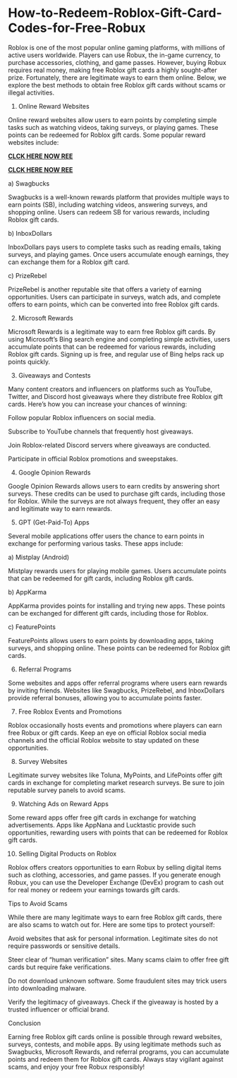 # How-to-Redeem-Roblox-Gift-Card-Codes-for-Free-Robux
Roblox is one of the most popular online gaming platforms, with millions of active users worldwide. Players can use Robux, the in-game currency, to purchase accessories, clothing, and game passes. However, buying Robux requires real money, making free Roblox gift cards a highly sought-after prize. Fortunately, there are legitimate ways to earn them online. Below, we explore the best methods to obtain free Roblox gift cards without scams or illegal activities.

1. Online Reward Websites

Online reward websites allow users to earn points by completing simple tasks such as watching videos, taking surveys, or playing games. These points can be redeemed for Roblox gift cards. Some popular reward websites include:

**[CLCK HERE NOW REE](https://tinyurl.com/Robloxgiftcard2522)**

**[CLCK HERE NOW REE](https://tinyurl.com/Robloxgiftcard2522)**

a) Swagbucks

Swagbucks is a well-known rewards platform that provides multiple ways to earn points (SB), including watching videos, answering surveys, and shopping online. Users can redeem SB for various rewards, including Roblox gift cards.

b) InboxDollars

InboxDollars pays users to complete tasks such as reading emails, taking surveys, and playing games. Once users accumulate enough earnings, they can exchange them for a Roblox gift card.

c) PrizeRebel

PrizeRebel is another reputable site that offers a variety of earning opportunities. Users can participate in surveys, watch ads, and complete offers to earn points, which can be converted into free Roblox gift cards.

2. Microsoft Rewards

Microsoft Rewards is a legitimate way to earn free Roblox gift cards. By using Microsoft’s Bing search engine and completing simple activities, users accumulate points that can be redeemed for various rewards, including Roblox gift cards. Signing up is free, and regular use of Bing helps rack up points quickly.

3. Giveaways and Contests

Many content creators and influencers on platforms such as YouTube, Twitter, and Discord host giveaways where they distribute free Roblox gift cards. Here’s how you can increase your chances of winning:

Follow popular Roblox influencers on social media.

Subscribe to YouTube channels that frequently host giveaways.

Join Roblox-related Discord servers where giveaways are conducted.

Participate in official Roblox promotions and sweepstakes.

4. Google Opinion Rewards

Google Opinion Rewards allows users to earn credits by answering short surveys. These credits can be used to purchase gift cards, including those for Roblox. While the surveys are not always frequent, they offer an easy and legitimate way to earn rewards.

5. GPT (Get-Paid-To) Apps

Several mobile applications offer users the chance to earn points in exchange for performing various tasks. These apps include:

a) Mistplay (Android)

Mistplay rewards users for playing mobile games. Users accumulate points that can be redeemed for gift cards, including Roblox gift cards.

b) AppKarma

AppKarma provides points for installing and trying new apps. These points can be exchanged for different gift cards, including those for Roblox.

c) FeaturePoints

FeaturePoints allows users to earn points by downloading apps, taking surveys, and shopping online. These points can be redeemed for Roblox gift cards.

6. Referral Programs

Some websites and apps offer referral programs where users earn rewards by inviting friends. Websites like Swagbucks, PrizeRebel, and InboxDollars provide referral bonuses, allowing you to accumulate points faster.

7. Free Roblox Events and Promotions

Roblox occasionally hosts events and promotions where players can earn free Robux or gift cards. Keep an eye on official Roblox social media channels and the official Roblox website to stay updated on these opportunities.

8. Survey Websites

Legitimate survey websites like Toluna, MyPoints, and LifePoints offer gift cards in exchange for completing market research surveys. Be sure to join reputable survey panels to avoid scams.

9. Watching Ads on Reward Apps

Some reward apps offer free gift cards in exchange for watching advertisements. Apps like AppNana and Lucktastic provide such opportunities, rewarding users with points that can be redeemed for Roblox gift cards.

10. Selling Digital Products on Roblox

Roblox offers creators opportunities to earn Robux by selling digital items such as clothing, accessories, and game passes. If you generate enough Robux, you can use the Developer Exchange (DevEx) program to cash out for real money or redeem your earnings towards gift cards.

Tips to Avoid Scams

While there are many legitimate ways to earn free Roblox gift cards, there are also scams to watch out for. Here are some tips to protect yourself:

Avoid websites that ask for personal information. Legitimate sites do not require passwords or sensitive details.

Steer clear of “human verification” sites. Many scams claim to offer free gift cards but require fake verifications.

Do not download unknown software. Some fraudulent sites may trick users into downloading malware.

Verify the legitimacy of giveaways. Check if the giveaway is hosted by a trusted influencer or official brand.

Conclusion

Earning free Roblox gift cards online is possible through reward websites, surveys, contests, and mobile apps. By using legitimate methods such as Swagbucks, Microsoft Rewards, and referral programs, you can accumulate points and redeem them for Roblox gift cards. Always stay vigilant against scams, and enjoy your free Robux responsibly!
